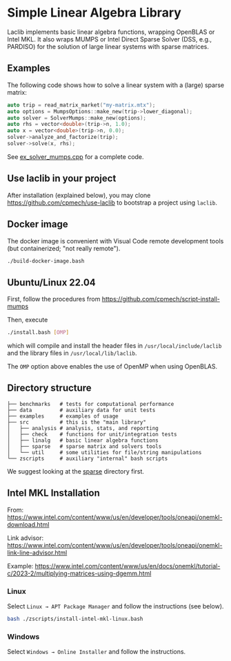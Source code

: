 # Simple Linear Algebra Library

Laclib implements basic linear algebra functions, wrapping OpenBLAS or Intel MKL. It also wraps MUMPS or Intel Direct Sparse Solver (DSS, e.g., PARDISO) for the solution of large linear systems with sparse matrices.

## Examples

The following code shows how to solve a linear system with a (large) sparse matrix:

```c++
auto trip = read_matrix_market("my-matrix.mtx");
auto options = MumpsOptions::make_new(trip->lower_diagonal);
auto solver = SolverMumps::make_new(options);
auto rhs = vector<double>(trip->n, 1.0);
auto x = vector<double>(trip->n, 0.0);
solver->analyze_and_factorize(trip);
solver->solve(x, rhs);
```

See [ex_solver_mumps.cpp](https://github.com/cpmech/laclib/blob/main/examples/ex_solver_mumps.cpp) for a complete code.

## Use laclib in your project

After installation (explained below), you may clone https://github.com/cpmech/use-laclib to bootstrap a project using `laclib`.

## Docker image

The docker image is convenient with Visual Code remote development tools (but containerized; "not really remote").

```bash
./build-docker-image.bash
```

## Ubuntu/Linux 22.04

First, follow the procedures from https://github.com/cpmech/script-install-mumps

Then, execute

```bash
./install.bash [OMP]
```

which will compile and install the header files in `/usr/local/include/laclib` and the library files in `/usr/local/lib/laclib`.

The `OMP` option above enables the use of OpenMP when using OpenBLAS.

## Directory structure

```
├── benchmarks   # tests for computational performance
├── data         # auxiliary data for unit tests
├── examples     # examples of usage
├── src          # this is the "main library"
│   ├── analysis # analysis, stats, and reporting
│   ├── check    # functions for unit/integration tests
│   ├── linalg   # basic linear algebra functions
│   ├── sparse   # sparse matrix and solvers tools
│   └── util     # some utilities for file/string manipulations
└── zscripts     # auxiliary "internal" bash scripts
```

We suggest looking at the [sparse](https://github.com/cpmech/laclib/tree/main/src/sparse) directory first.

## Intel MKL Installation

From: https://www.intel.com/content/www/us/en/developer/tools/oneapi/onemkl-download.html

Link advisor: https://www.intel.com/content/www/us/en/developer/tools/oneapi/onemkl-link-line-advisor.html

Example: https://www.intel.com/content/www/us/en/docs/onemkl/tutorial-c/2023-2/multiplying-matrices-using-dgemm.html

### Linux

Select `Linux → APT Package Manager` and follow the instructions (see below).

```bash
bash ./zscripts/install-intel-mkl-linux.bash
```

### Windows

Select `Windows → Online Installer` and follow the instructions.
